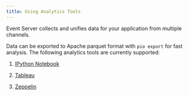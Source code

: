 ```yaml
---
title: Using Analytics Tools
---
```


<!--
Licensed to the Apache Software Foundation (ASF) under one or more
contributor license agreements.  See the NOTICE file distributed with
this work for additional information regarding copyright ownership.
The ASF licenses this file to You under the Apache License, Version 2.0
(the "License"); you may not use this file except in compliance with
the License.  You may obtain a copy of the License at

    http://www.apache.org/licenses/LICENSE-2.0

Unless required by applicable law or agreed to in writing, software
distributed under the License is distributed on an "AS IS" BASIS,
WITHOUT WARRANTIES OR CONDITIONS OF ANY KIND, either express or implied.
See the License for the specific language governing permissions and
limitations under the License.
-->

Event Server collects and unifies data for your application from multiple channels.

Data can be exported to Apache parquet format with `pio export` for fast analysis. The following analytics tools are currently supported:

1. [IPython Notebook](/datacollection/analytics-ipynb/)

2. [Tableau](/datacollection/analytics-tableau/)

3. [Zeppelin](/datacollection/analytics-zeppelin/)

